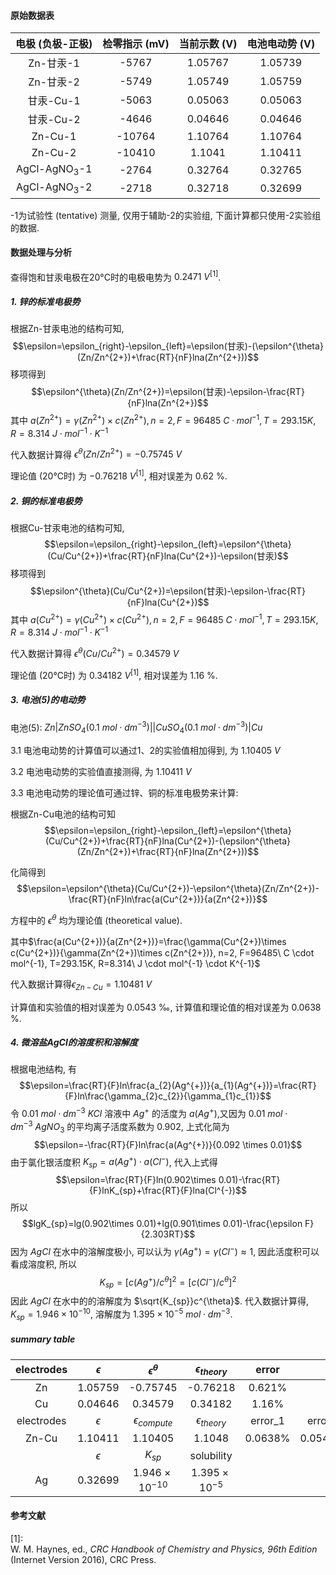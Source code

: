 <script type="text/javascript" src="http://cdn.mathjax.org/mathjax/latest/MathJax.js?config=TeX-AMS-MML_HTMLorMML"></script>
<script type="text/x-mathjax-config">
        MathJax.Hub.Config({ tex2jax: {inlineMath: [['$', '$']]}, messageStyle: "none" });
</script>

#### 原始数据表

| 电极 (负极-正极) | 检零指示 (mV) | 当前示数 (V) | 电池电动势 (V) |
|:----------------:|:-------------:|:------------:|:--------------:|
|     Zn-甘汞-1    |     -5767     |    1.05767   |     1.05739    |
|     Zn-甘汞-2    |     -5749     |    1.05749   |     1.05759    |
|     甘汞-Cu-1    |     -5063     |    0.05063   |     0.05063    |
|     甘汞-Cu-2    |     -4646     |    0.04646   |     0.04646    |
|      Zn-Cu-1     |     -10764    |    1.10764   |     1.10764    |
|      Zn-Cu-2     |     -10410    |    1.1041    |     1.10411    |
|   AgCl-AgNO$_{3}$-1   |     -2764     |    0.32764   |     0.32765    |
|   AgCl-AgNO$_{3}$-2   |     -2718     |    0.32718   |     0.32699    |

-1为试验性 (tentative) 测量, 仅用于辅助-2的实验组, 下面计算都只使用-2实验组的数据.

#### 数据处理与分析
查得饱和甘汞电极在20°C时的电极电势为 $0.2471\ V^{[1]}$.

##### 1. 锌的标准电极势
根据Zn-甘汞电池的结构可知, $$\epsilon=\epsilon_{right}-\epsilon_{left}=\epsilon(甘汞)-(\epsilon^{\theta}(Zn/Zn^{2+})+\frac{RT}{nF}lna(Zn^{2+}))$$
移项得到 $$\epsilon^{\theta}(Zn/Zn^{2+})=\epsilon(甘汞)-\epsilon-\frac{RT}{nF}lna(Zn^{2+})$$
其中 $a(Zn^{2+})=\gamma(Zn^{2+})\times c(Zn^{2+}), n=2, F=96485\ C \cdot mol^{-1}, T=293.15K, R=8.314\ J \cdot mol^{-1} \cdot K^{-1}$

代入数据计算得 $\epsilon^{\theta}(Zn/Zn^{2+})=-0.75745\ V$

理论值 (20°C时) 为 $-0.76218\ V^{[1]}$, 相对误差为 0.62 %.

##### 2. 铜的标准电极势
根据Cu-甘汞电池的结构可知, $$\epsilon=\epsilon_{right}-\epsilon_{left}=\epsilon^{\theta}(Cu/Cu^{2+})+\frac{RT}{nF}lna(Cu^{2+})-\epsilon(甘汞)$$
移项得到 $$\epsilon^{\theta}(Cu/Cu^{2+})=\epsilon(甘汞)-\epsilon-\frac{RT}{nF}lna(Cu^{2+})$$
其中 $a(Cu^{2+})=\gamma(Cu^{2+})\times c(Cu^{2+}), n=2, F=96485\ C \cdot mol^{-1}, T=293.15K, R=8.314\ J \cdot mol^{-1} \cdot K^{-1}$

代入数据计算得 $\epsilon^{\theta}(Cu/Cu^{2+})=0.34579\ V$

理论值 (20°C时) 为 $0.34182\ V^{[1]}$, 相对误差为 1.16 %.

##### 3. 电池(5)的电动势

电池(5): $Zn|ZnSO_{4}(0.1\ mol \cdot dm^{-3})||CuSO_{4}(0.1\ mol \cdot dm^{-3})|Cu$

3.1 电池电动势的计算值可以通过1、2的实验值相加得到, 为 $1.10405\ V$  

3.2 电池电动势的实验值直接测得, 为 $1.10411\ V$  

3.3 电池电动势的理论值可通过锌、铜的标准电极势来计算:

根据Zn-Cu电池的结构可知 $$\epsilon=\epsilon_{right}-\epsilon_{left}=\epsilon^{\theta}(Cu/Cu^{2+})+\frac{RT}{nF}lna(Cu^{2+})-(\epsilon^{\theta}(Zn/Zn^{2+})+\frac{RT}{nF}lna(Zn^{2+}))$$

化简得到 $$\epsilon=\epsilon^{\theta}(Cu/Cu^{2+})-\epsilon^{\theta}(Zn/Zn^{2+})-\frac{RT}{nF}ln\frac{a(Cu^{2+})}{a(Zn^{2+})}$$

方程中的 $\epsilon^{\theta}$ 均为理论值 (theoretical value).

其中$\frac{a(Cu^{2+})}{a(Zn^{2+})}=\frac{\gamma(Cu^{2+})\times c(Cu^{2+})}{\gamma(Zn^{2+})\times c(Zn^{2+})}, n=2, F=96485\ C \cdot mol^{-1}, T=293.15K, R=8.314\ J \cdot mol^{-1} \cdot K^{-1}$

代入数据计算得$\epsilon_{Zn-Cu}=1.10481\ V$

计算值和实验值的相对误差为 0.0543 ‰, 计算值和理论值的相对误差为 0.0638 %.

##### 4. 微溶盐AgCl的溶度积和溶解度
根据电池结构, 有 $$\epsilon=\frac{RT}{F}ln\frac{a_{2}(Ag^{+})}{a_{1}(Ag^{+})}=\frac{RT}{F}ln\frac{\gamma_{2}c_{2}}{\gamma_{1}c_{1}}$$
令 $0.01\ mol \cdot dm^{-3}\ KCl$ 溶液中 $Ag^{+}$ 的活度为 $a(Ag^{+})$,又因为 $0.01\ mol \cdot dm^{-3}\ AgNO_{3}$ 的平均离子活度系数为 $0.902$, 上式化简为 $$\epsilon=-\frac{RT}{F}ln\frac{a(Ag^{+})}{0.092 \times 0.01}$$
由于氯化银活度积 $K_{sp}=a(Ag^{+})\cdot a(Cl^{-})$, 代入上式得$$\epsilon=\frac{RT}{F}ln(0.902\times 0.01)-\frac{RT}{F}lnK_{sp}+\frac{RT}{F}lna(Cl^{-})$$所以$$lgK_{sp}=lg(0.902\times 0.01)+lg(0.901\times 0.01)-\frac{\epsilon F}{2.303RT}$$
因为 $AgCl$ 在水中的溶解度极小, 可以认为 $\gamma(Ag^{+})=\gamma(Cl^{-})\approx1$, 因此活度积可以看成溶度积, 所以$$K_{sp}=[c(Ag^{+})/c^{\theta}]^{2}=[c(Cl^{-})/c^{\theta}]^{2}$$ 因此 $AgCl$ 在水中的的溶解度为 $\sqrt{K_{sp}}c^{\theta}$.
代入数据计算得, $K_{sp}=1.946\times 10^{-10}$, 溶解度为 $1.395\times 10^{-5}\ mol\cdot dm^{-3}$.

##### summary table
| electrodes |    $\epsilon$    |   $\epsilon^{\theta}$   |   $\epsilon_{theory}$  |    error    |          |
|:----------:|:-------:|:---------:|:-----------:|:-----------:|:--------:|
|     Zn     | 1.05759 | -0.75745 |   -0.76218  | 0.621% |          |
|     Cu     | 0.04646 |  0.34579 |   0.34182   | 1.16% |          |
| electrodes |    $\epsilon$    | $\epsilon_{compute}$ |   $\epsilon_{theory}$  |   error_1   |  error_2 |
|    Zn-Cu   | 1.10411 |  1.10405  | 1.1048 | 0.0638% | 0.0543‰ |
|            |    $\epsilon$    |    $K_{sp}$    |  solubility |             |          |
|     Ag     | 0.32699 | $1.946\times 10^{-10}$ | $1.395\times 10^{-5}$ |             |          |


#### 参考文献
$[1]$: W. M. Haynes, ed., *CRC Handbook of Chemistry and Physics, 96th Edition* (Internet Version 2016), CRC Press.